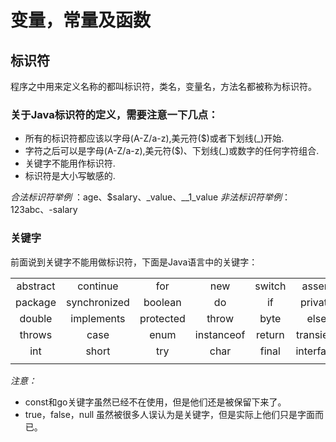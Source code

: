 # 变量，常量及函数

## 标识符
程序之中用来定义名称的都叫标识符，类名，变量名，方法名都被称为标识符。

### 关于Java标识符的定义，需要注意一下几点：

* 所有的标识符都应该以字母(A-Z/a-z),美元符($)或者下划线(_)开始.
* 字符之后可以是字母(A-Z/a-z),美元符($)、下划线(_)或数字的任何字符组合.
* 关键字不能用作标识符.
* 标识符是大小写敏感的.

*合法标识符举例* ：age、$salary、_value、__1_value
*非法标识符举例*：123abc、-salary

### 关键字
前面说到关键字不能用做标识符，下面是Java语言中的关键字：

|  |  |  | |  |  | |  | | |
| :------:| :------: | :------: |:------:| :------: | :------: | :------: | :------: | :------: | :------: |
| abstract | continue | for | new | switch | assert | default | goto | super| while|
| package | synchronized | boolean | do | if | private | this | break |class | finally |
| double | implements | protected | throw | byte | else | import | public | long | stricfp |
| throws | case | enum | instanceof | return | transient | catch | extends | volatile | const |
| int | short | try | char | final | interface | static | void | float | native |
|  |  |  | |  |  | |  | | |

*注意：*

* const和go关键字虽然已经不在使用，但是他们还是被保留下来了。
* true，false，null 虽然被很多人误认为是关键字，但是实际上他们只是字面而已。